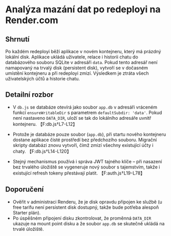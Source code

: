 # Analýza mazání dat po redeployi na Render.com

## Shrnutí
Po každém redeployi běží aplikace v novém kontejneru, který má prázdný lokální disk. Aplikace ukládá uživatele, relace i historii chatu do databázového souboru SQLite v adresáři `data`. Pokud tento adresář není namapovaný na trvalý disk (persistent disk), vytvoří se v dočasném umístění kontejneru a při redeployi zmizí. Výsledkem je ztráta všech uživatelských účtů a historie chatu.

## Detailní rozbor
- V `db.js` se databáze otevírá jako soubor `app.db` v adresáři vráceném funkcí `ensureWritableDir` s parametrem `defaultSubdir: 'data'`. Pokud není nastaveno `DATA_DIR`, uloží se tak do lokálního adresáře uvnitř kontejneru. 【F:db.js†L7-L12】

- Protože je databáze pouze soubor (`app.db`), při startu nového kontejneru dostane aplikace čisté prostředí bez předchozího souboru. Migrační skripty databázi znovu vytvoří, čímž zmizí všechny existující účty i chaty. 【F:db.js†L14-L120】
- Stejný mechanismus používá i správa JWT tajného klíče – při nasazení bez trvalého úložiště se vygeneruje nový soubor s tajemstvím, takže i existující refresh tokeny přestávají platit. 【F:auth.js†L19-L78】

## Doporučení

- Ověřit v administraci Renderu, že je disk opravdu připojen ke službě (u free tarifu není persistent disk dostupný, takže bude potřeba alespoň Starter plán).
- Po úspěšném připojení disku zkontrolovat, že proměnná `DATA_DIR` ukazuje na mount point disku a že soubor `app.db` se skutečně ukládá na trvalé úložiště.
